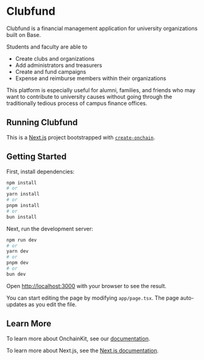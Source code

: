 # Clubfund
Clubfund is a financial management application for university organizations built on Base.

Students and faculty are able to
- Create clubs and organizations
- Add administrators and treasurers
- Create and fund campaigns
- Expense and reimburse members within their organizations

This platform is especially useful for alumni, families, and friends who may want to contribute to university causes without going through the traditionally tedious process of campus finance offices.

## Running Clubfund

This is a [Next.js](https://nextjs.org) project bootstrapped with [`create-onchain`]().

## Getting Started

First, install dependencies:

```bash
npm install
# or
yarn install
# or
pnpm install
# or
bun install
```

Next, run the development server:

```bash
npm run dev
# or
yarn dev
# or
pnpm dev
# or
bun dev
```

Open [http://localhost:3000](http://localhost:3000) with your browser to see the result.

You can start editing the page by modifying `app/page.tsx`. The page auto-updates as you edit the file.


## Learn More

To learn more about OnchainKit, see our [documentation](https://onchainkit.xyz/getting-started).

To learn more about Next.js, see the [Next.js documentation](https://nextjs.org/docs).

